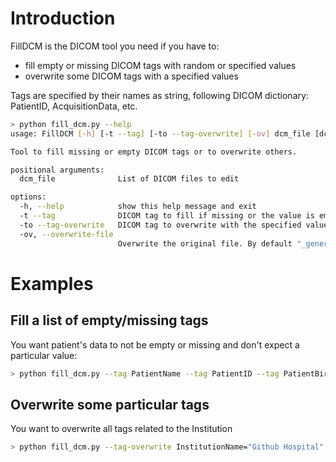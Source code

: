 # Introduction

FillDCM is the DICOM tool you need if you have to:
- fill empty or missing DICOM tags with random or specified values
- overwrite some DICOM tags with a specified values

Tags are specified by their names as string, following DICOM dictionary: PatientID, AcquisitionData, etc.

```sh
> python fill_dcm.py --help
usage: FillDCM [-h] [-t --tag] [-to --tag-overwrite] [-ov] dcm_file [dcm_file ...]

Tool to fill missing or empty DICOM tags or to overwrite others.

positional arguments:
  dcm_file              List of DICOM files to edit

options:
  -h, --help            show this help message and exit
  -t --tag              DICOM tag to fill if missing or the value is empty or undefined. Tag specification: <Tag name as a string>[=<value>]
  -to --tag-overwrite   DICOM tag to overwrite with the specified value. Tags specification: <Tag name as a string>=<value>
  -ov, --overwrite-file
                        Overwrite the original file. By default "_generated" is appended the the original filename and a new file is created.
```

# Examples

## Fill a list of empty/missing tags

You want patient's data to not be empty or missing and don't expect a particular value:
```sh
> python fill_dcm.py --tag PatientName --tag PatientID --tag PatientBirthDate --tag PatientSex --tag PatientWeight <list of dcm files>

```

## Overwrite some particular tags

You want to overwrite all tags related to the Institution
```sh
> python fill_dcm.py --tag-overwrite InstitutionName="Github Hospital" --tag-overwrite InstitutionAddress="42 Git street, Github town" <list of dcm files>

```

